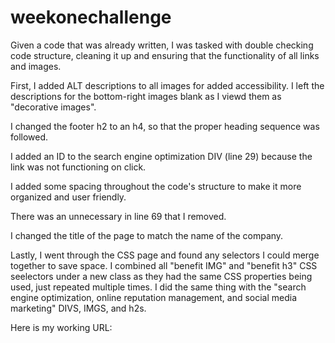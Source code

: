 # weekonechallenge

Given a code that was already written, I was tasked with double checking code structure, cleaning it up and ensuring that the functionality of all links and images.

First, I added ALT descriptions to all images for added accessibility. I left the descriptions for the bottom-right images blank as I viewd them as "decorative images".

I changed the footer h2 to an h4, so that the proper heading sequence was followed.

I added an ID to the search engine optimization DIV (line 29) because the link was not functioning on click.

I added some spacing throughout the code's structure to make it more organized and user friendly.

There was an unnecessary </IMG> in line 69 that I removed.

I changed the title of the page to match the name of the company.

Lastly, I went through the CSS page and found any selectors I could merge together to save space. I combined all "benefit IMG" and "benefit h3" CSS seelectors under a new class as they had the same CSS properties being used, just repeated multiple times. I did the same thing with the "search engine optimization, online reputation management, and social media marketing" DIVS, IMGS, and h2s.

Here is my working URL:
